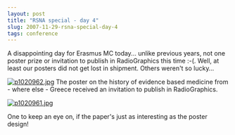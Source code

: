 ```yaml
---
layout: post
title: "RSNA special - day 4"
slug: 2007-11-29-rsna-special-day-4
tags: conference
---
```


A disappointing day for Erasmus MC today... unlike previous years, not one poster prize or invitation to publish in RadioGraphics this time :-(. Well, at least our posters did not get lost in shipment. Others weren't so lucky…

[![p1020962.jpg](https://dl.dropbox.com/u/3579694/marionsmits.net/2007/12/p1020962.thumbnail.jpg)](https://dl.dropbox.com/u/3579694/marionsmits.net/2007/12/p1020962.jpg)
The poster on the history of evidence based medicine from - where else - Greece received an invitation to publish in RadioGraphics.

[![p1020961.jpg](https://dl.dropbox.com/u/3579694/marionsmits.net/2007/12/p1020961.thumbnail.jpg)](https://dl.dropbox.com/u/3579694/marionsmits.net/2007/12/p1020961.jpg)

One to keep an eye on, if the paper's just as interesting as the poster design!






